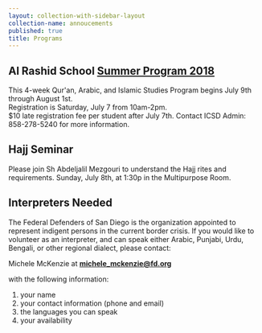 ```yaml
---
layout: collection-with-sidebar-layout
collection-name: annoucements
published: true
title: Programs
---
```

## Al Rashid School [Summer Program 2018](http://www.icsd.org/events/alrashid-summer-program)
This 4-week Qur'an, Arabic, and Islamic Studies Program begins July 9th through August 1st.  
Registration is Saturday, July 7 from 10am-2pm.  
$10 late registration fee per student after July 7th.
Contact ICSD Admin: 858-278-5240 for more information.

## Hajj Seminar
Please join Sh Abdeljalil Mezgouri to understand the Hajj rites and requirements. Sunday, July 8th, at 1:30p in the Multipurpose Room.

## Interpreters Needed
The Federal Defenders of San Diego is the organization appointed to represent indigent persons in the current border crisis. If you would like to volunteer as an interpreter, and can speak either Arabic, Punjabi, Urdu, Bengali, or other regional dialect, please contact:

Michele McKenzie at **michele_mckenzie@fd.org** 

with the following information:  
1) your name  
2) your contact information (phone and email)  
3) the languages you can speak  
4) your availability
